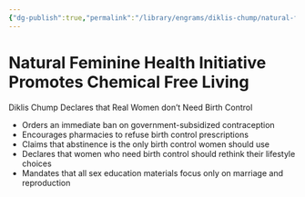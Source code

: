 ```yaml
---
{"dg-publish":true,"permalink":"/library/engrams/diklis-chump/natural-feminine-health-initiative-promotes-chemical-free-living/","tags":["DC/Women","DC/AS2"]}
---
```


# Natural Feminine Health Initiative Promotes Chemical Free Living
Diklis Chump Declares that Real Women don’t Need Birth Control
- Orders an immediate ban on government-subsidized contraception  
- Encourages pharmacies to refuse birth control prescriptions  
- Claims that abstinence is the only birth control women should use  
- Declares that women who need birth control should rethink their lifestyle choices  
- Mandates that all sex education materials focus only on marriage and reproduction

